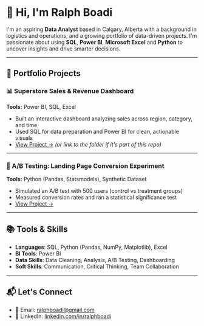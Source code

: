 # 👋 Hi, I'm Ralph Boadi

I'm an aspiring **Data Analyst** based in Calgary, Alberta with a background in logistics and operations, and a growing portfolio of data-driven projects. I'm passionate about using **SQL**, **Power BI**, **Microsoft Excel** and **Python** to uncover insights and drive smarter decisions.

---

## 📁 Portfolio Projects

### 📊 Superstore Sales & Revenue Dashboard
**Tools:** Power BI, SQL, Excel  
- Built an interactive dashboard analyzing sales across region, category, and time  
- Used SQL for data preparation and Power BI for clean, actionable visuals  
- [View Project →](https://github.com/ralphboadi/ralphboadi/blob/main/superstore_sales_project/superstore-sales-project_readme.md) *(or link to the folder if it's part of this repo)*

---

### 🧪 A/B Testing: Landing Page Conversion Experiment
**Tools:** Python (Pandas, Statsmodels), Synthetic Dataset  
- Simulated an A/B test with 500 users (control vs treatment groups)  
- Measured conversion rates and ran a statistical significance test  
- [View Project →](https://github.com/ralphboadi/ralphboadi/blob/main/ab_test_landing_page_project/readme.md)

---

## 📚 Tools & Skills

- **Languages**: SQL, Python (Pandas, NumPy, Matplotlib), Excel
- **BI Tools**: Power BI
- **Data Skills**: Data Cleaning, Analysis, A/B Testing, Dashboarding
- **Soft Skills**: Communication, Critical Thinking, Team Collaboration

---

## 📬 Let's Connect

- 📧 Email: ralphboadi@gmail.com  
- 🔗 LinkedIn: [linkedin.com/in/ralphboadi](https://www.linkedin.com/in/ralphboadi)
